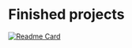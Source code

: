 # Finished projects

[![Readme Card](https://github-readme-stats.vercel.app/api/pin/?username=Buriyone&repo=java-explore-with-me)](https://github.com/Buriyone/java-explore-with-me)



<!--
**Buriyone/Buriyone** is a ✨ _special_ ✨ repository because its `README.md` (this file) appears on your GitHub profile.

Here are some ideas to get you started:

- 🔭 I’m currently working on ...
- 🌱 I’m currently learning ...
- 👯 I’m looking to collaborate on ...
- 🤔 I’m looking for help with ...
- 💬 Ask me about ...
- 📫 How to reach me: ...
- 😄 Pronouns: ...
- ⚡ Fun fact: ...
-->
